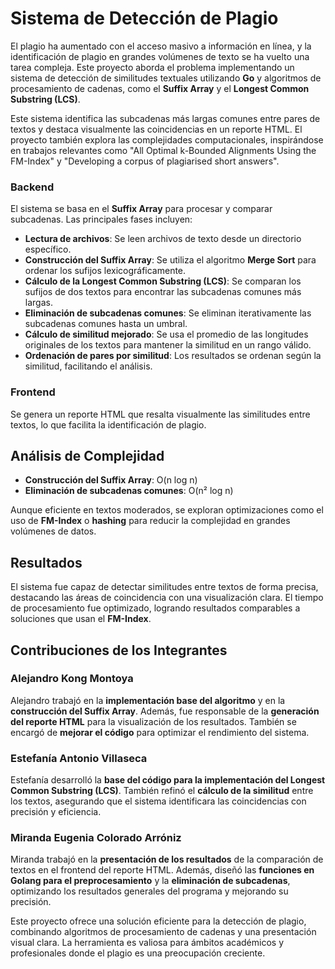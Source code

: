 # Sistema de Detección de Plagio

El plagio ha aumentado con el acceso masivo a información en línea, y la identificación de plagio en grandes volúmenes de texto se ha vuelto una tarea compleja. Este proyecto aborda el problema implementando un sistema de detección de similitudes textuales utilizando **Go** y algoritmos de procesamiento de cadenas, como el **Suffix Array** y el **Longest Common Substring (LCS)**.

Este sistema identifica las subcadenas más largas comunes entre pares de textos y destaca visualmente las coincidencias en un reporte HTML. El proyecto también explora las complejidades computacionales, inspirándose en trabajos relevantes como "All Optimal k-Bounded Alignments Using the FM-Index" y "Developing a corpus of plagiarised short answers".

### Backend

El sistema se basa en el **Suffix Array** para procesar y comparar subcadenas. Las principales fases incluyen:

- **Lectura de archivos**: Se leen archivos de texto desde un directorio específico.
- **Construcción del Suffix Array**: Se utiliza el algoritmo **Merge Sort** para ordenar los sufijos lexicográficamente.
- **Cálculo de la Longest Common Substring (LCS)**: Se comparan los sufijos de dos textos para encontrar las subcadenas comunes más largas.
- **Eliminación de subcadenas comunes**: Se eliminan iterativamente las subcadenas comunes hasta un umbral.
- **Cálculo de similitud mejorado**: Se usa el promedio de las longitudes originales de los textos para mantener la similitud en un rango válido.
- **Ordenación de pares por similitud**: Los resultados se ordenan según la similitud, facilitando el análisis.

### Frontend

Se genera un reporte HTML que resalta visualmente las similitudes entre textos, lo que facilita la identificación de plagio.

## Análisis de Complejidad

- **Construcción del Suffix Array**: O(n log n)
- **Eliminación de subcadenas comunes**: O(n² log n)

Aunque eficiente en textos moderados, se exploran optimizaciones como el uso de **FM-Index** o **hashing** para reducir la complejidad en grandes volúmenes de datos.

## Resultados

El sistema fue capaz de detectar similitudes entre textos de forma precisa, destacando las áreas de coincidencia con una visualización clara. El tiempo de procesamiento fue optimizado, logrando resultados comparables a soluciones que usan el **FM-Index**.

## Contribuciones de los Integrantes

### Alejandro Kong Montoya

Alejandro trabajó en la **implementación base del algoritmo** y en la **construcción del Suffix Array**. Además, fue responsable de la **generación del reporte HTML** para la visualización de los resultados. También se encargó de **mejorar el código** para optimizar el rendimiento del sistema.

### Estefanía Antonio Villaseca

Estefanía desarrolló la **base del código para la implementación del Longest Common Substring (LCS)**. También refinó el **cálculo de la similitud** entre los textos, asegurando que el sistema identificara las coincidencias con precisión y eficiencia.

### Miranda Eugenia Colorado Arróniz

Miranda trabajó en la **presentación de los resultados** de la comparación de textos en el frontend del reporte HTML. Además, diseñó las **funciones en Golang para el preprocesamiento** y la **eliminación de subcadenas**, optimizando los resultados generales del programa y mejorando su precisión.


Este proyecto ofrece una solución eficiente para la detección de plagio, combinando algoritmos de procesamiento de cadenas y una presentación visual clara. La herramienta es valiosa para ámbitos académicos y profesionales donde el plagio es una preocupación creciente.
